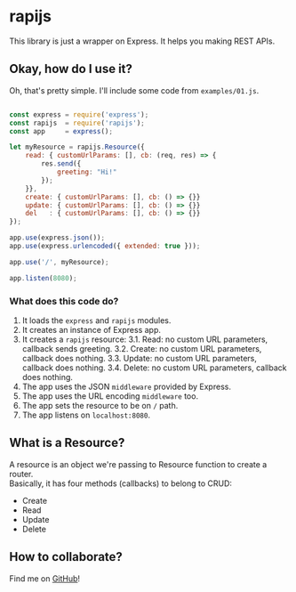 # rapijs
This library is just a wrapper on Express. It helps you making REST APIs.  
## Okay, how do I use it?
Oh, that's pretty simple.
I'll include some code from `examples/01.js`.  
```js

const express = require('express');
const rapijs  = require('rapijs');
const app     = express();

let myResource = rapijs.Resource({
	read: { customUrlParams: [], cb: (req, res) => {
		res.send({
			greeting: "Hi!"
		});
	}},
	create: { customUrlParams: [], cb: () => {}}
	update: { customUrlParams: [], cb: () => {}}
	del   : { customUrlParams: [], cb: () => {}}
});

app.use(express.json());
app.use(express.urlencoded({ extended: true }));

app.use('/', myResource);

app.listen(8080);

```
### What does this code do?
1. It loads the `express` and `rapijs` modules.
2. It creates an instance of Express app.
3. It creates a `rapijs` resource:
3.1. Read: no custom URL parameters, callback sends greeting.
3.2. Create: no custom URL parameters, callback does nothing.
3.3. Update: no custom URL parameters, callback does nothing.
3.4. Delete: no custom URL parameters, callback does nothing.
4. The app uses the JSON `middleware` provided by Express.
5. The app uses the URL encoding `middleware` too.
6. The app sets the resource to be on `/` path.
7. The app listens on `localhost:8080`.

## What is a Resource?
A resource is an object we're passing to Resource function to create a router.  
Basically, it has four methods (callbacks) to belong to CRUD:
+ Create
+ Read
+ Update
+ Delete

## How to collaborate?
Find me on [GitHub](https://github.com/RMuskovets/restjs)!  

